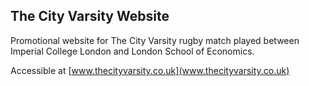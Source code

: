 ## The City Varsity Website

Promotional website for The City Varsity rugby match played between Imperial College London and London School of Economics.

Accessible at [www.thecityvarsity.co.uk](www.thecityvarsity.co.uk)
